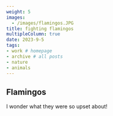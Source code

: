 ```yaml
---
weight: 5
images:
  - /images/flamingos.JPG
title: fighting flamingos
multipleColumn: true
date: 2023-9-5
tags:
- work # homepage
- archive # all posts
- nature
- animals
---
```


## Flamingos

I wonder what they were so upset about!
